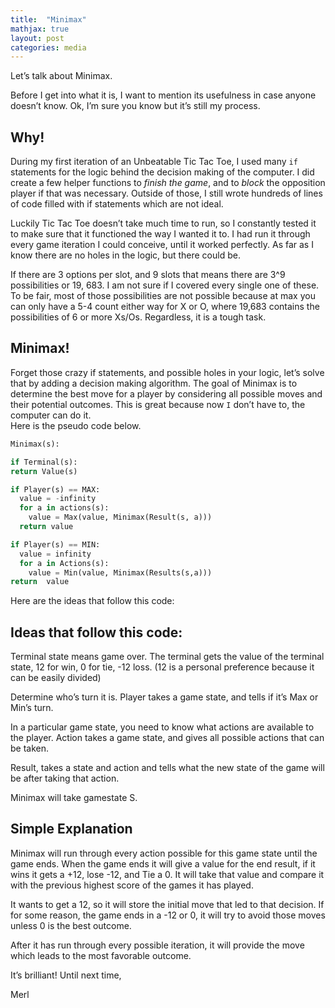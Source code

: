 ```yaml
---
title:  "Minimax"
mathjax: true
layout: post
categories: media
---
```


Let’s talk about Minimax.

Before I get into what it is, I want to mention its usefulness in case anyone doesn’t know. Ok, I’m sure you know but it’s still my process.

## Why!

During my first iteration of an Unbeatable Tic Tac Toe, I used many `if ` statements for the logic behind the decision making of the computer.  I did create a few helper functions to *finish the game*, and to *block* the opposition player if that was necessary.  Outside of those, I still wrote hundreds of lines of code filled with if statements which are not ideal.

Luckily Tic Tac Toe doesn’t take much time to run, so I constantly tested it to make sure that it functioned the way I wanted it to.  I had run it through every game iteration I could conceive, until it worked perfectly.  As far as I know there are no holes in the logic, but there could be.


If there are 3 options per slot, and 9 slots that means there are 3^9 possibilities or 19, 683. I am not sure if I covered every single one of these. To be fair, most of those possibilities are not possible because at max you can only have a 5-4 count either way for X or O, where 19,683 contains the possibilities of 6 or more  Xs/Os.  Regardless, it is a tough task.

## Minimax!

Forget those crazy if statements, and possible holes in your logic, let’s solve that by adding a decision making algorithm. The goal of Minimax is to determine the best move for a player by considering all possible moves and their potential outcomes. This is great because now `I` don’t have to, the computer can do it.  
Here is the pseudo code below.

```python
Minimax(s):

if Terminal(s):
return Value(s)

if Player(s) == MAX:
  value = -infinity
  for a in actions(s):
    value = Max(value, Minimax(Result(s, a)))
  return value

if Player(s) == MIN:
  value = infinity
  for a in Actions(s):
    value = Min(value, Minimax(Results(s,a)))
return  value

```

Here are the ideas that follow this code:


## Ideas that follow this code:

Terminal state means game over.
The terminal gets the value of the terminal state, 12 for win, 0 for tie, -12 loss.
(12 is a personal preference because it can be easily divided)

Determine who’s turn it is.
Player takes a game state, and tells if it’s Max or Min’s turn.

In a particular game state, you need to know what actions are available to the player.
Action takes a game state, and gives all possible actions that can be taken.

Result, takes a state and action and tells what the new state of the game will be after taking that action.

Minimax will take gamestate S.

## Simple Explanation

Minimax will run through every action possible for this game state until the game ends. When the game ends it will give a value for the end result, if it wins it gets a +12, lose -12, and Tie a 0.
It will take that value and compare it with the previous highest score of the games it has played.

It wants to get a 12, so it will store the initial move that led to that decision. If for some reason, the game ends in a -12 or 0, it will try to avoid those moves unless 0 is the best outcome.

After it has run through every possible iteration, it will provide the move which leads to the most favorable outcome.

It’s brilliant! Until next time,

Merl
